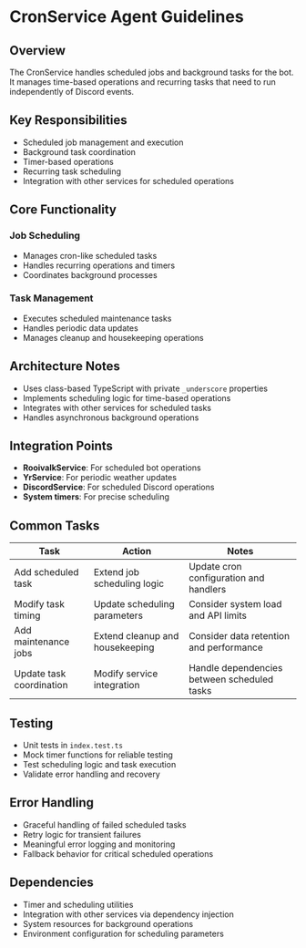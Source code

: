 # CronService Agent Guidelines

## Overview

The CronService handles scheduled jobs and background tasks for the bot. It manages time-based operations and recurring tasks that need to run independently of Discord events.

## Key Responsibilities

- Scheduled job management and execution
- Background task coordination
- Timer-based operations
- Recurring task scheduling
- Integration with other services for scheduled operations

## Core Functionality

### Job Scheduling

- Manages cron-like scheduled tasks
- Handles recurring operations and timers
- Coordinates background processes

### Task Management

- Executes scheduled maintenance tasks
- Handles periodic data updates
- Manages cleanup and housekeeping operations

## Architecture Notes

- Uses class-based TypeScript with private `_underscore` properties
- Implements scheduling logic for time-based operations
- Integrates with other services for scheduled tasks
- Handles asynchronous background operations

## Integration Points

- **RooivalkService**: For scheduled bot operations
- **YrService**: For periodic weather updates
- **DiscordService**: For scheduled Discord operations
- **System timers**: For precise scheduling

## Common Tasks

| Task                     | Action                          | Notes                                       |
| ------------------------ | ------------------------------- | ------------------------------------------- |
| Add scheduled task       | Extend job scheduling logic     | Update cron configuration and handlers      |
| Modify task timing       | Update scheduling parameters    | Consider system load and API limits         |
| Add maintenance jobs     | Extend cleanup and housekeeping | Consider data retention and performance     |
| Update task coordination | Modify service integration      | Handle dependencies between scheduled tasks |

## Testing

- Unit tests in `index.test.ts`
- Mock timer functions for reliable testing
- Test scheduling logic and task execution
- Validate error handling and recovery

## Error Handling

- Graceful handling of failed scheduled tasks
- Retry logic for transient failures
- Meaningful error logging and monitoring
- Fallback behavior for critical scheduled operations

## Dependencies

- Timer and scheduling utilities
- Integration with other services via dependency injection
- System resources for background operations
- Environment configuration for scheduling parameters
